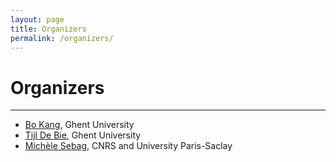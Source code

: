 ```yaml
---
layout: page
title: Organizers
permalink: /organizers/
---
```

# Organizers
---
- [Bo Kang](http://bokang.io), Ghent University
- [Tijl De Bie](http://www.tijldebie.net), Ghent University
- [Michèle Sebag](https://www.lri.fr/~sebag/), CNRS and University Paris-Saclay